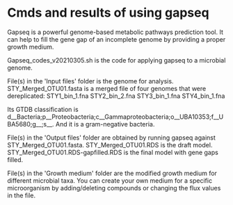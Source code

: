 # Cmds and results of using gapseq
Gapseq is a powerful genome-based metabolic pathways prediction tool. It can help to fill the gene gap of an incomplete genome by providing a proper growth medium.


Gapseq_codes_v20210305.sh is the code for applying gapseq to a microbial genome.

File(s) in the 'Input files' folder is the genome for analysis.
STY_Merged_OTU01.fasta is a merged file of four genomes that were dereplicated:
STY1_bin_1.fna
STY2_bin_2.fna
STY3_bin_1.fna
STY4_bin_1.fna

Its GTDB classification is d__Bacteria;p__Proteobacteria;c__Gammaproteobacteria;o__UBA10353;f__UBA5680;g__;s__. And it is a gram-negative bacteria.


File(s) in the 'Output files' folder are obtained by running gapseq against STY_Merged_OTU01.fasta.
STY_Merged_OTU01.RDS is the draft model.
STY_Merged_OTU01.RDS-gapfilled.RDS is the final model with gene gaps filled.


File(s) in the 'Growth medium' folder are the modified growth medium for different microbial taxa. You can create your own medium for a specific microorganism by adding/deleting compounds or changing the flux values in the file.